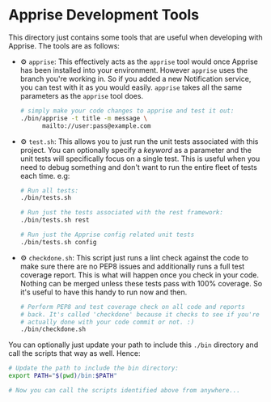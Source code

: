 # Apprise Development Tools

This directory just contains some tools that are useful when developing with Apprise.  The tools are as follows:

- :gear: `apprise`: This effectively acts as the `apprise` tool would once Apprise has been installed into your environment.  However `apprise` uses the branch you're working in.  So if you added a new Notification service, you can test with it as you would easily.  `apprise` takes all the same parameters as the `apprise` tool does.

    ```bash
    # simply make your code changes to apprise and test it out:
    ./bin/apprise -t title -m message \
          mailto://user:pass@example.com
    ```

- :gear: `test.sh`: This allows you to just run the unit tests associated with this project.  You can optionally specify a _keyword_ as a parameter and the unit tests will specifically focus on a single test.  This is useful when you need to debug something and don't want to run the entire fleet of tests each time.  e.g:

   ```bash
   # Run all tests:
   ./bin/tests.sh

   # Run just the tests associated with the rest framework:
   ./bin/tests.sh rest

   # Run just the Apprise config related unit tests
   ./bin/tests.sh config
   ```

- :gear: `checkdone.sh`: This script just runs a lint check against the code to make sure there are no PEP8 issues and additionally runs a full test coverage report.  This is what will happen once you check in your code.  Nothing can be merged unless these tests pass with 100% coverage.  So it's useful to have this handy to run now and then.

   ```bash
   # Perform PEP8 and test coverage check on all code and reports
   # back. It's called 'checkdone' because it checks to see if you're
   # actually done with your code commit or not. :)
   ./bin/checkdone.sh
   ```

You can optionally just update your path to include this `./bin` directory and call the scripts that way as well. Hence:
```bash
# Update the path to include the bin directory:
export PATH="$(pwd)/bin:$PATH"

# Now you can call the scripts identified above from anywhere...
```

